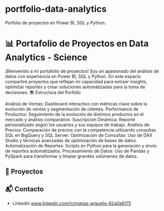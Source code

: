 # portfolio-data-analytics
Porfolio de proyectos en Power BI, SQL y Python.

# 📊 Portafolio de Proyectos en Data Analytics - Science
¡Bienvenido a mi portafolio de proyectos! Soy un apasionado del análisis de datos con experiencia en Power BI, SQL y Python. En este espacio compartiré proyectos que reflejan mi capacidad para extraer insights, optimizar reportes y crear soluciones automatizadas para la toma de decisiones.
📚 Estructura del Porfolio

Análisis de Ventas: Dashboard interactivo con métricas clave sobre la evolución de ventas y segmentación de clientes.
Performance de Productos: Seguimiento de la evolución de distintos productos en el mercado y análisis comparativo.
Suscripción Dinámica: Reporte personalizado según los usuarios y sus equipos de trabajo.
Análisis de Precios: Comparación de precios con la competencia utilizando consultas SQL en BigQuery y SQL Server.
Optimización de Consultas: Uso de DAX Studio y técnicas avanzadas de optimización de bases de datos.
Automatización de Reportes: Scripts en Python para la generación y envío de reportes automatizados.
Procesamiento de Datos: Uso de Pandas y PySpark para transformar y limpiar grandes volúmenes de datos.

## 📂 Proyectos

## 📬 Contacto
- LinkedIn
  www.linkedin.com/in/matias-arguello-62a0a6175

